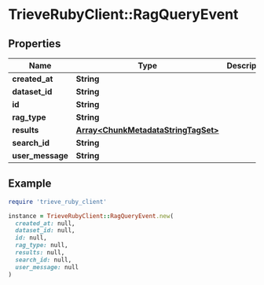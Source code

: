 # TrieveRubyClient::RagQueryEvent

## Properties

| Name | Type | Description | Notes |
| ---- | ---- | ----------- | ----- |
| **created_at** | **String** |  |  |
| **dataset_id** | **String** |  |  |
| **id** | **String** |  |  |
| **rag_type** | **String** |  |  |
| **results** | [**Array&lt;ChunkMetadataStringTagSet&gt;**](ChunkMetadataStringTagSet.md) |  |  |
| **search_id** | **String** |  |  |
| **user_message** | **String** |  |  |

## Example

```ruby
require 'trieve_ruby_client'

instance = TrieveRubyClient::RagQueryEvent.new(
  created_at: null,
  dataset_id: null,
  id: null,
  rag_type: null,
  results: null,
  search_id: null,
  user_message: null
)
```

